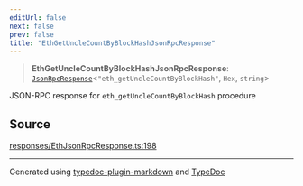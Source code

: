 ```yaml
---
editUrl: false
next: false
prev: false
title: "EthGetUncleCountByBlockHashJsonRpcResponse"
---
```


> **EthGetUncleCountByBlockHashJsonRpcResponse**: [`JsonRpcResponse`](/reference/tevm/jsonrpc/type-aliases/jsonrpcresponse/)\<`"eth_getUncleCountByBlockHash"`, `Hex`, `string`\>

JSON-RPC response for `eth_getUncleCountByBlockHash` procedure

## Source

[responses/EthJsonRpcResponse.ts:198](https://github.com/evmts/tevm-monorepo/blob/main/packages/procedures-types/src/responses/EthJsonRpcResponse.ts#L198)

***
Generated using [typedoc-plugin-markdown](https://www.npmjs.com/package/typedoc-plugin-markdown) and [TypeDoc](https://typedoc.org/)
